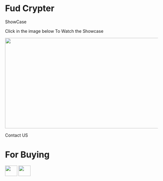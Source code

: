 # Fud Crypter 

ShowCase


Click in the image below To Watch the Showcase


[<img src="https://i.ibb.co/jbyZxSH/mqdefault-LE-auto-x4-transformed.jpg?ex=65515847&is=653ee347&hm=2a662719bd3e25e5017e3ede2ef56b7f0f309213ab0ec9272b8c548c4e8d61a9&=&width=576&height=325" width="600" height="300"
/>](https://vimeo.com/921411601?s)




 Contact US

# For Buying 
[<img src="https://i.ibb.co/vhqCMmp/icons8-telegram-96.png?ex=65557046&is=6542fb46&hm=38bee40bbcf8de01316582c7d66b01b3e1eb6d7e869051b649f3073b3fd64a7b&=" width="40" height="35"
/>](https://t.me/Deveation_Support)
[<img src="https://seeklogo.com/images/S/signal-logo-20A1616F60-seeklogo.com.png?ex=65557046&is=6542fb46&hm=38bee40bbcf8de01316582c7d66b01b3e1eb6d7e869051b649f3073b3fd64a7b&=" width="40" height="35"
/>](https://bit.ly/4dCGi65)



